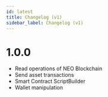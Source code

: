 ```yaml
---
id: latest
title: Changelog (v1)
sidebar_label: Changelog (v1)
---
```


1.0.0
=====

- Read operations of NEO Blockchain
- Send asset transactions
- Smart Contract ScriptBuilder
- Wallet manipulation
